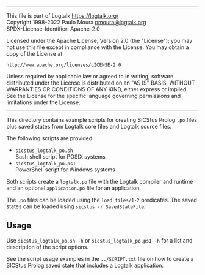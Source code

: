________________________________________________________________________

This file is part of Logtalk <https://logtalk.org/>  
Copyright 1998-2022 Paulo Moura <pmoura@logtalk.org>  
SPDX-License-Identifier: Apache-2.0

Licensed under the Apache License, Version 2.0 (the "License");
you may not use this file except in compliance with the License.
You may obtain a copy of the License at

    http://www.apache.org/licenses/LICENSE-2.0

Unless required by applicable law or agreed to in writing, software
distributed under the License is distributed on an "AS IS" BASIS,
WITHOUT WARRANTIES OR CONDITIONS OF ANY KIND, either express or implied.
See the License for the specific language governing permissions and
limitations under the License.
________________________________________________________________________


This directory contains example scripts for creating SICStus Prolog `.po`
files plus saved states from Logtalk core files and Logtalk source files.

The following scripts are provided:

- `sicstus_logtalk_po.sh`  
	Bash shell script for POSIX systems
- `sicstus_logtalk_po.ps1`  
	PowerShell script for Windows systems

Both scripts create a `logtalk.po` file with the Logtalk compiler and
runtime and an optional `application.po` file for an application.

The `.po` files can be loaded using the `load_files/1-2` predicates. The
saved states can be loaded using `sicstus -r SavedStateFile`.

Usage
-----

Use `sicstus_logtalk_po.sh -h` or `sicstus_logtalk_po.ps1 -h` for a list
and description of the script options.

See the script usage examples in the `../SCRIPT.txt` file on how to
create a SICStus Prolog saved state that includes a Logtalk application.
